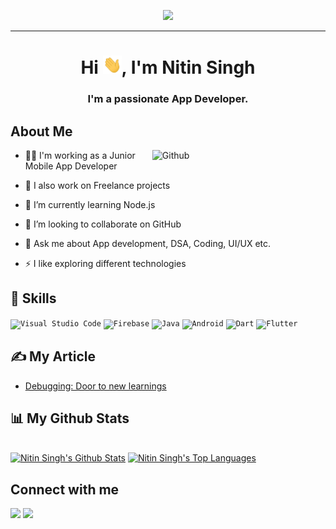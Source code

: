 <p align="center">
  <img src="https://github.com/thompsonemerson/thompsonemerson/raw/master/cover-thompson.png" height="200"/>
</p>
<hr>
<h1 align="center">Hi <img src="https://raw.githubusercontent.com/ABSphreak/ABSphreak/master/gifs/Hi.gif" width="30px">, I'm Nitin Singh</h1>
<h3 align="center">I'm a passionate App Developer.</h3>

<h2> About Me</h2>

<img width="55%" align="right" alt="Github" src="https://raw.githubusercontent.com/onimur/.github/master/.resources/git-header.svg" />

- 👨‍💻 I'm working as a Junior Mobile App Developer

- 🔭  I also work on Freelance projects
  
- 🌱 I’m currently learning Node.js
  
- 👯 I’m looking to collaborate on GitHub
  
- 💬 Ask me about App development, DSA, Coding, UI/UX etc.
  
- ⚡ I like exploring different technologies


## 🚀 Skills

<!-- <p align="left"> 
    <a href="https://flutter.dev/" target="_blank"> <img height="40" src="https://raw.githubusercontent.com/github/explore/80688e429a7d4ef2fca1e82350fe8e3517d3494d/topics/flutter/flutter.png"/> </a>
    <a href="https://dart.dev/" target="_blank"> <img height="40" src="https://raw.githubusercontent.com/github/explore/80688e429a7d4ef2fca1e82350fe8e3517d3494d/topics/dart/dart.png"/> </a>
    <a href="" target="_blank"> <img height="40" src="https://raw.githubusercontent.com/github/explore/80688e429a7d4ef2fca1e82350fe8e3517d3494d/topics/android/android.png"/> </a>
    <a href="https://firebase.google.com/" target="_blank"> <img src="https://img.icons8.com/color/48/000000/firebase.png"/> </a> 
  src="https://user-images.githubusercontent.com/25181517/117201156-9a724800-adec-11eb-9a9d-3cd0f67da4bc.png"/> </a>
 <a href="https://firebase.google.com/" target="_blank"> <img src="https://img.icons8.com/color/48/000000/firebase.png"/> </a>  -->
    
    
<div align="left">
	<code><img height="50" src="https://user-images.githubusercontent.com/25181517/192108891-d86b6220-e232-423a-bf5f-90903e6887c3.png" alt="Visual Studio Code" title="Visual Studio Code" /></code>
	<code><img height="50" src="https://user-images.githubusercontent.com/25181517/189716855-2c69ca7a-5149-4647-936d-780610911353.png" alt="Firebase" title="Firebase" /></code>
	<code><img height="50" src="https://user-images.githubusercontent.com/25181517/117201156-9a724800-adec-11eb-9a9d-3cd0f67da4bc.png" alt="Java" title="Java" /></code>
	<code><img height="50" src="https://user-images.githubusercontent.com/25181517/117269608-b7dcfb80-ae58-11eb-8e66-6cc8753553f0.png" alt="Android" title="Android" /></code>
	<code><img height="50" src="https://user-images.githubusercontent.com/25181517/186150304-1568ffdf-4c62-4bdc-9cf1-8d8efcea7c5b.png" alt="Dart" title="Dart" /></code>
	<code><img height="50" src="https://user-images.githubusercontent.com/25181517/186150365-da1eccce-6201-487c-8649-45e9e99435fd.png" alt="Flutter" title="Flutter" /></code>
</div>



## ✍️ My Article

- [Debugging: Door to new learnings](https://nitinsingh18.hashnode.dev/debugging-door-to-new-learnings)


## 📊 My Github Stats
<br/>
<a href="https://github.com/Nitin-Singh18/github-readme-stats"><img alt="Nitin Singh's Github Stats" src="https://github-readme-stats.vercel.app/api?username=Nitin-Singh18&hide=stars&count_private=true&show_icons=true&theme=radical" /></a>
  <a href="https://github.com/Nitin-Singh18/github-readme-stats"><img alt="Nitin Singh's Top Languages" src="https://github-readme-stats.vercel.app/api/top-langs/?username=Nitin-Singh18&langs_count=8&count_private=true&layout=compact&theme=react&hide_border=true&bg_color=0D1117" /></a>
 <br/>
  
  
## Connect with me

<p align="left">
<a href = "https://www.linkedin.com/in/nitin-singh-62b84a215/"><img height="50" src="https://github.com/gauravghongde/social-icons/blob/master/PNG/Color/LinkedIN.png?raw=true"/></a>
<a href = "https://twitter.com/nitinsingh__"><img height="50" src="https://github.com/gauravghongde/social-icons/blob/master/PNG/Color/Twitter.png?raw=true"/></a>
</p>
